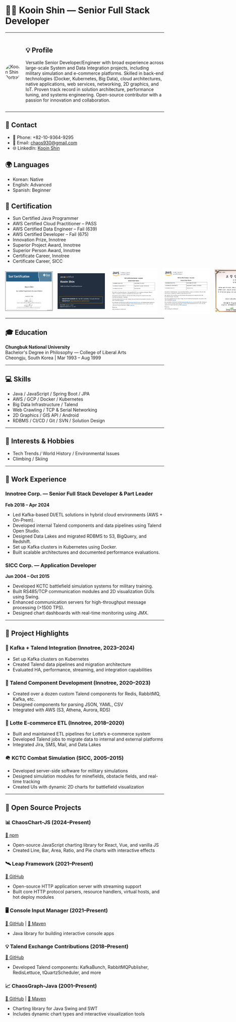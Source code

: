 # 👨‍💻 Kooin Shin — Senior Full Stack Developer

---
<div style="display: flex; align-items: center; gap: 16px;">
<img src="./docs/portrate.png" alt="Kooin Shin Portrait" width="100" style="border-radius: 50%;"/>

<div>
  
## 💡 Profile
Versatile Senior Developer/Engineer with broad experience across large-scale System and Data Integration projects, including military simulation and e-commerce platforms. Skilled in back-end technologies (Docker, Kubernetes, Big Data), cloud architectures, native applications, web services, networking, 2D graphics, and IoT. Proven track record in solution architecture, performance tuning, and systems engineering. Open-source contributor with a passion for innovation and collaboration.

</div>
</div>

---

## 📇 Contact
- 📱 Phone: +82-10-9364-9295
- 📧 Email: chaos930@gmail.com
- 🌐 LinkedIn: [Kooin Shin](https://www.linkedin.com/in/kooin-shin-77b6a5bb)

## 🌍 Languages
- Korean: Native
- English: Advanced
- Spanish: Beginner

## 📜 Certification
- Sun Certified Java Programmer
- AWS Certified Cloud Practitioner – PASS
- AWS Certified Data Engineer – Fail (639)
- AWS Certified Developer – Fail (675)
- Innovation Prize, Innotree
- Superior Project Award, Innotree
- Superior Person Award, Innotree
- Certificate Career, Innotree
- Certificate Career, SICC

<div style="display: flex; align-items: center; gap: 16px;">
<img src="./docs/cert/Sun Certifie Java Developer.png" width="150"/>
<img src="./docs/cert/AWS Certified Cloud Practitioner.png" width="150"/>
<img src="./docs/cert/AWS Certified Data Engineer- result report.png" width="150"/>
<img src="./docs/cert/AWS Certified Developer - result report .png" width="150"/>
<img src="./docs/cert/best-employee-prize.png" width="100"/>
<img src="./docs/cert/best-innovative-prize.png" width="100"/>
<img src="./docs/cert/best-project-prize.png" width="100"/>
<img src="./docs/cert/innotree cert for career.png" width="100"/>
<img src="./docs/cert/sicc cert for career.png" width="100"/>
</div>

---


## 🎓 Education
**Chungbuk National University**  
Bachelor's Degree in Philosophy — College of Liberal Arts  
Cheongju, South Korea | Mar 1993 – Aug 1999

---

## 💻 Skills
- Java / JavaScript / Spring Boot / JPA
- AWS / GCP / Docker / Kubernetes
- Big Data Infrastructure / Talend
- Web Crawling / TCP & Serial Networking
- 2D Graphics / GIS API / Android
- RDBMS / CI/CD / Git / SVN / Solution Design

---

## 🎯 Interests & Hobbies
- Tech Trends / World History / Environmental Issues
- Climbing / Skiing

---

## 🧰 Work Experience
### Innotree Corp. — Senior Full Stack Developer & Part Leader  
**Feb 2018 – Apr 2024**
- Led Kafka-based DI/ETL solutions in hybrid cloud environments (AWS + On-Prem).
- Developed internal Talend components and data pipelines using Talend Open Studio.
- Designed Data Lakes and migrated RDBMS to S3, BigQuery, and Redshift.
- Set up Kafka clusters in Kubernetes using Docker.
- Built scalable architectures and documented performance evaluations.

### SICC Corp. — Application Developer  
**Jun 2004 – Oct 2015**
- Developed KCTC battlefield simulation systems for military training.
- Built RS485/TCP communication modules and 2D visualization GUIs using Swing.
- Enhanced communication servers for high-throughput message processing (>1500 TPS).
- Designed chart dashboards with real-time monitoring using JMX.

---

## 🚀 Project Highlights
### 🔄 Kafka + Talend Integration (Innotree, 2023–2024)
- Set up Kafka clusters on Kubernetes
- Created Talend data pipelines and migration architecture
- Evaluated HA, performance, streaming, and integration capabilities

### 🔧 Talend Component Development (Innotree, 2020–2023)
- Created over a dozen custom Talend components for Redis, RabbitMQ, Kafka, etc.
- Designed components for parsing JSON, YAML, CSV
- Integrated with AWS (S3, Athena, Aurora, RDS)

### 🛒 Lotte E-commerce ETL (Innotree, 2018–2020)
- Built and maintained ETL pipelines for Lotte’s e-commerce system
- Developed Talend jobs to migrate data to internal and external platforms
- Integrated Jira, SMS, Mail, and Data Lakes

### 🪖 KCTC Combat Simulation (SICC, 2005–2015)
- Developed server-side software for military simulations
- Designed simulation modules for minefields, obstacle fields, and real-time tracking
- Created UIs with dynamic 2D charts for battlefield visualization

---

## 🧪 Open Source Projects
### 📊 ChaosChart-JS (2024–Present)
[🔗 npm](https://www.npmjs.com/package/chaoschart)
- Open-source JavaScript charting library for React, Vue, and vanilla JS
- Created Line, Bar, Area, Ratio, and Pie charts with interactive effects

### 🛰 Leap Framework (2021–Present)
[🔗 GitHub](https://github.com/9ins/Leap)
- Open-source HTTP application server with streaming support
- Built core HTTP protocol parsers, resource handlers, virtual hosts, and hot deploy modules

### 🖥 Console Input Manager (2021–Present)
[🔗 GitHub](https://github.com/9ins/console-input-manager) | [🔗 Maven](https://mvnrepository.com/artifact/io.github.9ins/console-input-manager)
- Java library for building interactive console apps

### 💡 Talend Exchange Contributions (2018–Present)
[🔗 GitHub](https://github.com/TalendExchange/Components/tree/main/archive/Kooin-Shin)
- Developed Talend components: KafkaBunch, RabbitMQPublisher, RedisLettuce, tQuartzScheduler, and more

### 📈 ChaosGraph-Java (2001–Present)
[🔗 GitHub](https://github.com/9ins/chaosgraph) | [🔗 Maven](https://mvnrepository.com/artifact/io.github.9ins/chaosgraph)
- Charting library for Java Swing and SWT
- Includes dynamic chart types and interactive visualization tools

</div>